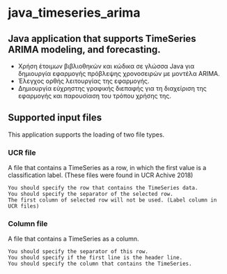 # java_timeseries_arima
## Java application that supports TimeSeries ARIMA modeling, and forecasting.
- Χρήση έτοιμων βιβλιοθηκών και κώδικα σε γλώσσα Java για δημιουργία εφαρμογής πρόβλεψης χρονοσειρών με μοντέλα ARIMA.  
- Έλεγχος ορθής λειτουργίας της εφαρμογής.  
- Δημιουργία εύχρηστης γραφικής διεπαφής για τη διαχείριση της εφαρμογής και παρουσίαση του τρόπου χρήσης της.  

## Supported input files
This application supports the loading of two file types.

### UCR file
A file that contains a TimeSeries as a row, in which the first value is a classification label.
(These files were found in UCR Achive 2018)

```
You should specify the row that contains the TimeSeries data.
You should specify the separator of the selected row.
The first column of selected row will not be used. (Label column in UCR files)
```

### Column file
A file that contains a TimeSeries as a column.

```
You should specify the separator of this row.
You should specify if the first line is the header line.
You should specify the column that contains the TimeSeries.
```
